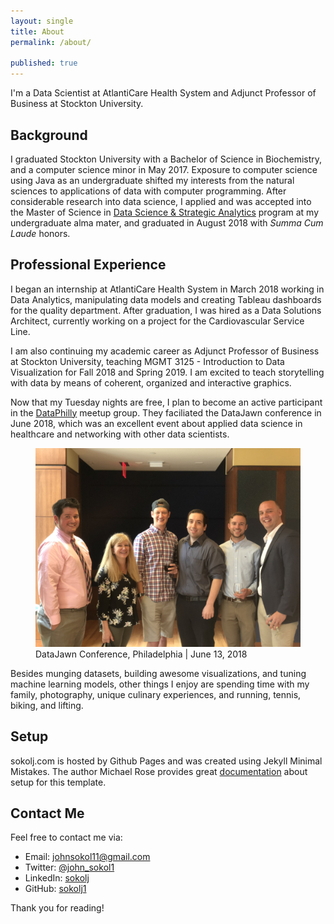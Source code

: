 ```yaml
---
layout: single
title: About
permalink: /about/

published: true
---
```


I'm a Data Scientist at AtlantiCare Health System and Adjunct Professor of Business at Stockton University.

## Background
I graduated Stockton University with a Bachelor of Science in Biochemistry, and a computer science minor in May 2017. Exposure to computer science using Java as an undergraduate shifted my interests from the natural sciences to applications of data with computer programming. After considerable research into data science, I applied and was accepted into the Master of Science in [Data Science & Strategic Analytics](http://stockton.edu/datascience) program at my undergraduate alma mater, and graduated in August 2018 with _Summa Cum Laude_ honors.

## Professional Experience
I began an internship at AtlantiCare Health System in March 2018 working in Data Analytics, manipulating data models and creating Tableau dashboards for the quality department. After graduation, I was hired as a Data Solutions Architect, currently working on a project for the Cardiovascular Service Line.

I am also continuing my academic career as Adjunct Professor of Business at Stockton University, teaching MGMT 3125 - Introduction to Data Visualization for Fall 2018 and Spring 2019. I am excited to teach storytelling with data by means of coherent, organized and interactive graphics.

Now that my Tuesday nights are free, I plan to become an active participant in the [DataPhilly](https://www.meetup.com/DataPhilly/) meetup group. They faciliated the DataJawn conference in June 2018, which was an excellent event about applied data science in healthcare and networking with other data scientists.

<figure>
  <img src="/assets/about/data_jawn.jpg" caption = "DataJawn, Philadelphia PA | June 13, 2018" class = "center">
  <figcaption> DataJawn Conference, Philadelphia | June 13, 2018
  </figcaption>
</figure>

Besides munging datasets, building awesome visualizations, and tuning machine learning models, other things I enjoy are spending time with my family, photography, unique culinary experiences, and running, tennis, biking, and lifting. 

## Setup
sokolj.com is hosted by Github Pages and was created using Jekyll Minimal Mistakes. The author Michael Rose provides great [documentation](https://mmistakes.github.io/minimal-mistakes/) about setup for this template. 


## Contact Me
Feel free to contact me via: 
* Email: <a href="mailto:{{johnsokol11@gmail.com}}">johnsokol11@gmail.com</a>
* Twitter: <a href="https://twitter.com/John_Sokol1">@john_sokol1</a>
* LinkedIn: <a href="https://www.linkedin.com/in/sokolj/">sokolj</a>
* GitHub: <a href="https://github.com/sokolj1">sokolj1</a>

Thank you for reading!
